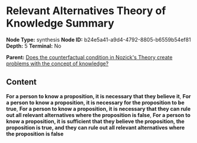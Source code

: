 # Relevant Alternatives Theory of Knowledge Summary

**Node Type:** synthesis
**Node ID:** b24e5a41-a9d4-4792-8805-b6559b54ef81
**Depth:** 5
**Terminal:** No

**Parent:** [Does the counterfactual condition in Nozick's Theory create problems with the concept of knowledge?](does-the-counterfactual-condition-in-nozicks-theory-create-problems-with-the-concept-of-knowledge-antithesis-12d36ff2-57c5-449e-9348-f064ad3aa2c4.md)

## Content

**For a person to know a proposition, it is necessary that they believe it**, **For a person to know a proposition, it is necessary for the proposition to be true**, **For a person to know a proposition, it is necessary that they can rule out all relevant alternatives where the proposition is false**, **For a person to know a proposition, it is sufficient that they believe the proposition, the proposition is true, and they can rule out all relevant alternatives where the proposition is false**
